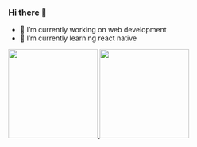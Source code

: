 ### Hi there 👋

- 🔭 I’m currently working on web development
- 🌱 I’m currently learning react native

<div>
  <a href="https://www.linkedin.com/in/henrique-xaud-63613216a/">
    <img height="180em" src="https://github-readme-stats.vercel.app/api?username=henriquexaud&show_icons=true&theme=dracula&include_all_commits-true&count_private=true"/>
    <img height="180em" src="https://github-readme-stats.vercel.app/api/top-langs/?username=henriquexaud&layout=compact&langs_count=16&theme=dracula"/>
</div>

